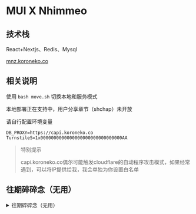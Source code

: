 # MUI X Nhimmeo

## 技术栈

React+Nextjs、Redis、Mysql

[mnz.koroneko.co](https://mnz.koroneko.co/)

## 相关说明

使用 `bash move.sh`  切换本地和服务模式

本地部署正在支持中，用户分享章节（shchap）未开放

请自行配置环境变量

```
DB_PROXY=https://capi.koroneko.co
TurnstileS=1x0000000000000000000000000000000AA	
```

> 特别提示
>
>    capi.koroneko.co偶尔可能触发cloudflare的自动程序攻击模式，如果经常遇到，可以将IP提供给我，我会单独为你设置白名单

## 往期碎碎念（无用）

<details>
<summary>往期碎碎念（无用）</summary>

### Mysql2

连接池自动使用中不会自动释放连接

需要手动获取连接并手动安排定时销毁没用的连接

```ts
async get_connet() {
    const connect = await this.pool.getConnection()
    if (this.Timer[connect.threadId]) {
        clearTimeout(this.Timer[connect.threadId])
    }
    console.log(connect.threadId)
    this.Timer[connect.threadId] = setTimeout(() => {
        console.log("[RELEASED]")
        connect.destroy()
    }, 60000);
    return connect
}
```

但是这样从连接池取出连接之后需要手动放回连接池，否则迟早到达上限

```ts
const connect = await this.get_connet()
const [rows, fields] = await connect.query(sql, values);
connect.release()
return rows as mysql.RowDataPacket[];
```

`connection.release()` 当一个连接不需要使用时，使用该方法将其归还到连接池中

`connection.destroy()` 当一个连接不需要使用且需要从连接池中移除时，可以使用该方法

`pool.end()`当一个连接池不需要使用时，可以使用该方法关闭连接池

</details>
